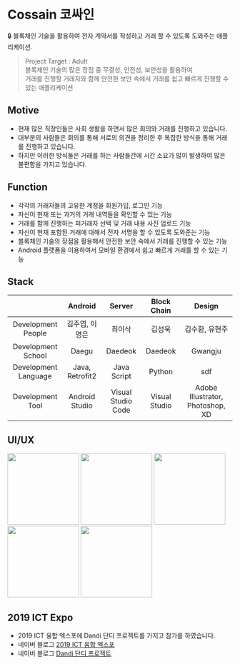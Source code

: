 # Cossain 코싸인
🔒 블록체인 기술을 활용하여 전자 계약서를 작성하고 거래 할 수 있도록 도와주는 애플리케이션.

> Project Target : Adult <br/>
> 블록체인 기술의 많은 장점 중 무결성, 안전성, 보안성을 활용하여<br/>
> 거래를 진행할 거래자와 함께 안전한 보안 속에서 거래를 쉽고 빠르게 진행할 수 있는 애플리케이션

## Motive
- 현재 많은 직장인들은 사회 생활을 하면서 많은 회의와 거래를 진행하고 있습니다.
- 대부분의 사람들은 회의를 통해 서로의 의견을 정리한 후 복잡한 방식을 통해 거래를 진행하고 있습니다.
- 하지만 이러한 방식둘은 거래를 하는 사람들간에 시간 소요가 많이 발생하여 많은 불편함을 가지고 있습니다.

## Function
- 각각의 거래자들의 고유한 계정을 회원가입, 로그인 기능
- 자신이 현재 또는 과거의 거래 내역들을 확인할 수 있는 기능
- 거래를 함께 진행하는 피거래자 선택 및 거래 내용 사진 업로드 기능 
- 자신이 현재 포함된 거래에 대해서 전자 서명을 할 수 있도록 도와준는 기능
- 블록체인 기술의 장점을 활용해서 안전한 보안 속에서 거래를 진행할 수 있는 기능
- Android 플랫폼을 이용하여서 모바일 환경에서 쉽고 빠르게 거래를 할 수 있는 기능

## Stack
|                      | Android     | Server        | Block Chain | Design  |
|:--------------------:|:---------------:|:------------------:|:-----:|:----:|
| Development People | 김주엽, 이영은 | 최이삭       |김성욱 |김수환, 유현주|
| Development School | Daegu | Daedeok       | Daedeok | Gwangju|
| Development Language | Java, Retrofit2 | Java Script        | Python | sdf |
| Development Tool     | Android Studio  | Visual Studio Code | Visual Studio| Adobe Illustrator, Photoshop, XD|

## UI/UX
<div>
<img width="160" src="https://user-images.githubusercontent.com/49600974/69478088-96897a80-0e31-11ea-8b50-989b302d6c39.jpg"></img>
<img width="160" src="https://user-images.githubusercontent.com/49600974/69478089-96897a80-0e31-11ea-8d16-cc6dd0e89d40.jpg"></img>
<img width="160" src="https://user-images.githubusercontent.com/49600974/69478090-96897a80-0e31-11ea-9511-986b6163885d.jpg"></img>
<img width="160" src="https://user-images.githubusercontent.com/49600974/69478091-97221100-0e31-11ea-9785-a33047b7c735.jpg"></img>
<img width="160" src="https://user-images.githubusercontent.com/49600974/69478087-95f0e400-0e31-11ea-9e3c-a66dcd42fe0a.jpg"></img>
</div>

## 2019 ICT Expo
  - 2019 ICT 융합 엑스포에 Dandi 단디 프로젝트를 가지고 참가를 하였습니다.
  - 네이버 블로그 <a href ="http://kjy13299.blog.me/221696073310" target ="_blank" title ="ICT 융합 엑스포">2019 ICT 융합 엑스포 </a>
  - 네이버 블로그 <a href ="http://kjy13299.blog.me/221700520404" target ="_blank" title ="ICT 융합 엑스포">Dandi 단디 프로젝트 </a>
 
